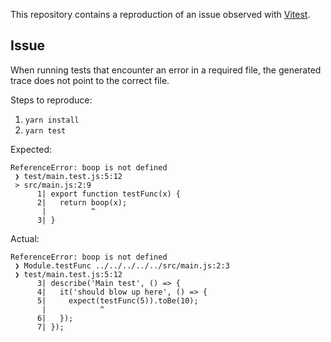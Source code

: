 This repository contains a reproduction of an issue observed with [Vitest](https://vitest.dev/).

## Issue

When running tests that encounter an error in a required file, the generated trace does not point to the correct file.

Steps to reproduce:

1) `yarn install`
2) `yarn test`

Expected:

```
ReferenceError: boop is not defined
 ❯ test/main.test.js:5:12
 > src/main.js:2:9
      1| export function testFunc(x) {
      2|   return boop(x);
       |          ^
      3| }
```

Actual:

```
ReferenceError: boop is not defined
 ❯ Module.testFunc ../../../../../src/main.js:2:3
 ❯ test/main.test.js:5:12
      3| describe('Main test', () => {
      4|   it('should blow up here', () => {
      5|     expect(testFunc(5)).toBe(10);
       |            ^
      6|   });
      7| });
```

